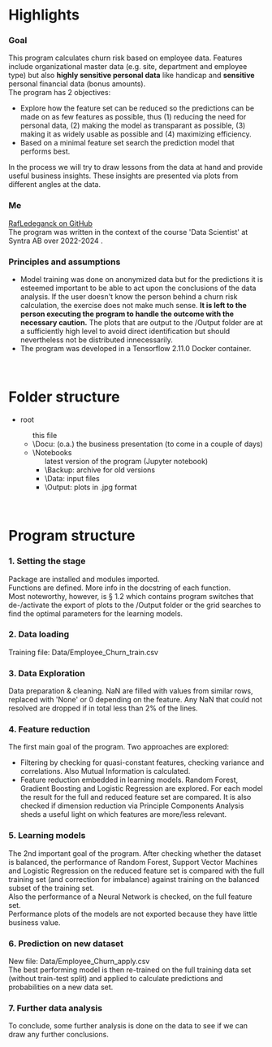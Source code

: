# Highlights
### Goal
This program calculates churn risk based on employee data.  Features include organizational master data (e.g. site, department and employee type) but also <b>highly sensitive personal data</b> like handicap and <b>sensitive</b> personal financial data (bonus amounts).<br>
The program has 2 objectives:<ul>
<li>Explore how the feature set can be reduced so the predictions can be made on as few features as possible, thus (1) reducing the need for personal data, (2) making the model as transparant as possible, (3) making it as widely usable as possible and (4) maximizing efficiency.</li>
<li>Based on a minimal feature set search the prediction model that performs best.</li></ul>
In the process we will try to draw lessons from the data at hand and provide useful business insights.  These insights are presented via plots from different angles at the data.

### Me
[RafLedeganck on GitHub](https://github.com/RafLedeganck)<br>
The program was written in the context of the course 'Data Scientist' at Syntra AB over 2022-2024 .

### Principles and assumptions
<ul>
<li>Model training was done on anonymized data but for the predictions it is esteemed important to be able to act upon the conclusions of the data analysis. If the user doesn't know the person behind a churn risk calculation, the exercise does not make much sense. <b>It is left to the person executing the program to handle the outcome with the necessary caution.</b>  The plots that are output to the /Output folder are at a sufficiently high level to avoid direct identification but should nevertheless not be distributed innecessarily.
<li>The program was developed in a Tensorflow 2.11.0 Docker container.</li>
</ul><br>

# Folder structure
<ul><li>root</li><ul>
    this file
<li>\Docu: (o.a.) the business presentation (to come in a couple of days)</li>
<li>\Notebooks<ul>
    latest version of the program (Jupyter notebook)
    <li>\Backup: archive for old versions</li>
    <li>\Data: input files</li>
    <li>\Output: plots in .jpg format</li></ul>
    </ul>
</ul></li><br>

# Program structure
### 1. Setting the stage
Package are installed and modules imported.<br>
Functions are defined.  More info in the docstring of each function.<br>
Most noteworthy, however, is § 1.2 which contains program switches that de-/activate the export of plots to the /Output folder or the grid searches to find the optimal parameters for the learning models.

### 2. Data loading
Training file: Data/Employee_Churn_train.csv

### 3. Data Exploration
Data preparation & cleaning.  NaN are filled with values from similar rows, replaced with 'None' or 0 depending on the feature.  Any NaN that could not resolved are dropped if in total less than 2% of the lines.

### 4. Feature reduction
The first main goal of the program.  Two approaches are explored:<ul>
<li>Filtering by checking for quasi-constant features, checking variance and correlations. Also Mutual Information is calculated.</li>
<li>Feature reduction embedded in learning models.  Random Forest, Gradient Boosting and Logistic Regression are explored.  For each model the result for the full and reduced feature set are compared.  It is also checked if dimension reduction via Principle Components Analysis sheds a useful light on which features are more/less relevant.</li>
</ul>

### 5. Learning models
The 2nd important goal of the program.  After checking whether the dataset is balanced, the performance of Random Forest, Support Vector Machines and Logistic Regression on the reduced feature set is compared with the full training set (and correction for imbalance) against training on the balanced subset of the training set.<br>
Also the performance of a Neural Network is checked, on the full feature set.<br>
Performance plots of the models are not exported because they have little business value.

### 6. Prediction on new dataset
New file: Data/Employee_Churn_apply.csv<br>
The best performing model is then re-trained on the full training data set (without train-test split) and applied to calculate predictions and probabilities on a new data set.

### 7. Further data analysis
To conclude, some further analysis is done on the data to see if we can draw any further conclusions.